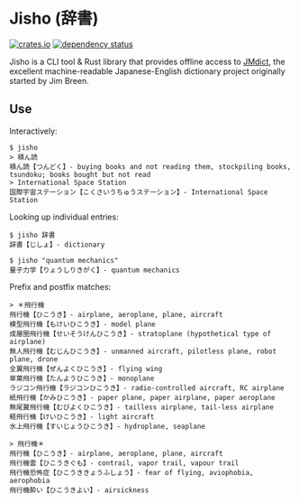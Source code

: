 # Jisho (辞書)

[![crates.io](https://img.shields.io/crates/v/jisho.svg)](https://crates.io/crates/jisho)
[![dependency status](https://deps.rs/repo/github/eagleflo/jisho/status.svg)](https://deps.rs/repo/github/eagleflo/jisho)

Jisho is a CLI tool & Rust library that provides offline access to [JMdict][],
the excellent machine-readable Japanese-English dictionary project originally
started by Jim Breen.

## Use

Interactively:

```text
$ jisho
> 積ん読
積ん読【つんどく】- buying books and not reading them, stockpiling books, tsundoku; books bought but not read
> International Space Station
国際宇宙ステーション【こくさいうちゅうステーション】- International Space Station
```

Looking up individual entries:

```text
$ jisho 辞書
辞書【じしょ】- dictionary

$ jisho "quantum mechanics"
量子力学【りょうしりきがく】- quantum mechanics
```

Prefix and postfix matches:

```text
> ＊飛行機
飛行機【ひこうき】- airplane, aeroplane, plane, aircraft
模型飛行機【もけいひこうき】- model plane
成層圏飛行機【せいそうけんひこうき】- stratoplane (hypothetical type of airplane)
無人飛行機【むじんひこうき】- unmanned aircraft, pilotless plane, robot plane, drone
全翼飛行機【ぜんよくひこうき】- flying wing
単葉飛行機【たんようひこうき】- monoplane
ラジコン飛行機【ラジコンひこうき】- radio-controlled aircraft, RC airplane
紙飛行機【かみひこうき】- paper plane, paper airplane, paper aeroplane
無尾翼飛行機【むびよくひこうき】- tailless airplane, tail-less airplane
軽飛行機【けいひこうき】- light aircraft
水上飛行機【すいじょうひこうき】- hydroplane, seaplane

> 飛行機＊
飛行機【ひこうき】- airplane, aeroplane, plane, aircraft
飛行機雲【ひこうきぐも】- contrail, vapor trail, vapour trail
飛行機恐怖症【ひこうききょうふしょう】- fear of flying, aviophobia, aerophobia
飛行機酔い【ひこうきよい】- airsickness
```

[JMdict]: http://www.edrdg.org/wiki/index.php/JMdict-EDICT_Dictionary_Project
